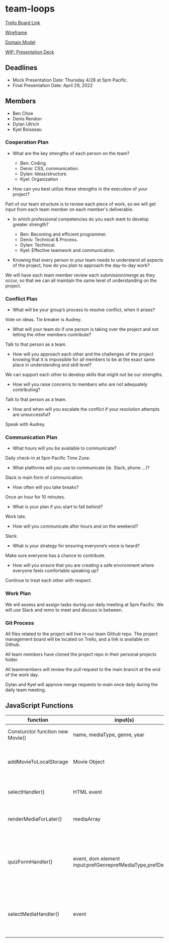 # team-loops

[Trello Board Link](https://trello.com/b/th8LnLjG/team-loops)

[Wireframe](https://www.figma.com/file/at72rZR08hbLJHwdvZdaKp/team-loops?node-id=0%3A1)

[Domain Model](https://lucid.app/lucidchart/ef049ad0-aa31-479f-a15a-59507df6d488/edit?invitationId=inv_923e738e-2fcb-48d1-94c1-27479c612050)

[WIP: Presentation Deck](https://docs.google.com/presentation/d/13UJRMsdqCttUrB8j-DjDg0G2osM-tSj-Pag_4VZMDjI/edit#slide=id.g125996a3fb6_0_127)

## Deadlines

- Mock Presentation Date: Thursday 4/28 at 5pm Pacific.
- Final Presentation Date: April 29, 2022

## Members

- Ben Choe
- Denis Rendon
- Dylan Ullrich
- Kyel Boisseau

### Cooperation Plan

- What are the key strengths of each person on the team?
  - Ben: Coding.
  - Denis: CSS, communication.
  - Dylan: Ideas/structure.
  - Kyel: Organization

- How can you best utilize these strengths in the execution of your project?

Part of our team structure is to review each piece of work, so we will get input from each team member on each member's deliverable.

- In which professional competencies do you each want to develop greater strength?
  - Ben: Becoming and efficient programmer.
  - Denis: Technical & Process.
  - Dylan: Technical.
  - Kyel: Effective teamwork and communication.

- Knowing that every person in your team needs to understand all aspects of the project, how do you plan to approach the day-to-day work?

We will have each team member review each submission/merge as they occur, so that we can all maintain the same level of understanding on the project.

### Conflict Plan

- What will be your group’s process to resolve conflict, when it arises?

Vote on ideas. Tie breaker is Audrey.

- What will your team do if one person is taking over the project and not letting the other members contribute?

Talk to that person as a team.

- How will you approach each other and the challenges of the project knowing that it is impossible for all members to be at the exact same place in understanding and skill level?

We can support each other to develop skills that might not be our strengths.

- How will you raise concerns to members who are not adequately contributing?

Talk to that person as a team.

- How and when will you escalate the conflict if your resolution attempts are unsuccessful?

Speak with Audrey.

### Communication Plan

- What hours will you be available to communicate?

Daily check-in at 5pm Pacific Time Zone.

- What platforms will you use to communicate (ie. Slack, phone …)?

Slack is main form of communication.

- How often will you take breaks?

Once an hour for 10 minutes.

- What is your plan if you start to fall behind?

Work late.

- How will you communicate after hours and on the weekend?

Slack.

- What is your strategy for ensuring everyone’s voice is heard?

Make sure everyone has a chance to contribute.

- How will you ensure that you are creating a safe environment where everyone feels comfortable speaking up?

Continue to treat each other with respect.

### Work Plan

We will assess and assign tasks during our daily meeting at 5pm Pacific. We will use Slack and remo to meet and discuss in between.

### Git Process

All files related to the project will live in our team Github repo. The project management board will be located on Trello, and a link is available on Github.

All team members have cloned the project repo in their personal projects folder.

All teammembers will review the pull request to the main branch at the end of the work day.

Dylan and Kyel will approve merge requests to main once daily during the daily team meeting.


## JavaScript Functions

| function                         | input(s)                                                   | process                                                                                    | output(s)                               |
|----------------------------------|------------------------------------------------------------|--------------------------------------------------------------------------------------------|-----------------------------------------|
| Consturctor function new Movie() | name, mediaType, genre, year                               | creates new Movie Object                                                                   | new Movie                               |
| addMovieToLocalStorage           | Movie Object                                               | stringifies Movie Object, adds to local storage                                            | localStorage entry                      |
| selectHandler()                  | HTML event                                                 | takes event.tgt and adds to moviesArray                                                    | entry to moviesArray                    |
| renderMediaForLater()            | mediaArray                                                 | renders saved for later list to DOM                                                        | HTMLCollection; canvas#watch-later-list |
| quizFormHandler()                | event, dom element input:prefGenreprefMediaType,prefDecade | takes preferences and filters list from localStorage, parses, and presents to User in HTML | DOM list element                        |
| selectMediaHandler()             | event                                                      | takes selected movie/show from filtered list and adds to localStorage                      | localStorage entry                      |